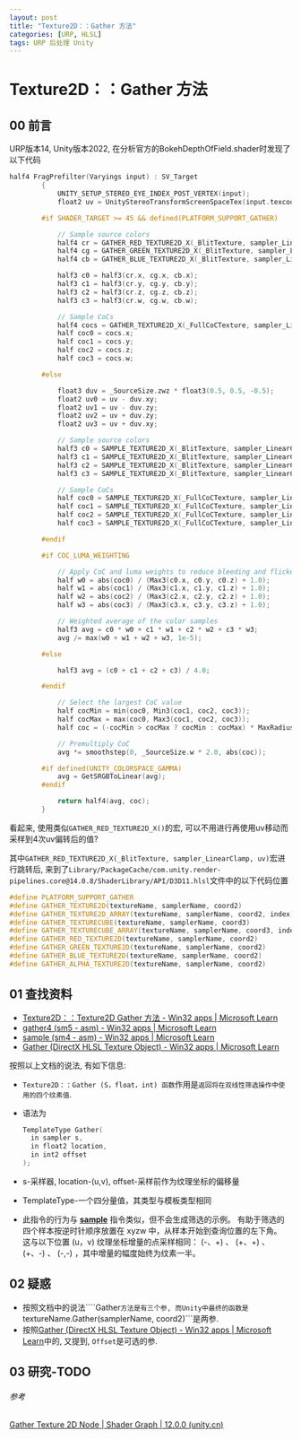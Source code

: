 ```yaml
---
layout: post
title: "Texture2D：：Gather 方法"
categories: [URP, HLSL]
tags: URP 后处理 Unity
---
```


# Texture2D：：Gather 方法

## 00 前言

URP版本14, Unity版本2022, 在分析官方的BokehDepthOfField.shader时发现了以下代码
```c++
half4 FragPrefilter(Varyings input) : SV_Target
        {
            UNITY_SETUP_STEREO_EYE_INDEX_POST_VERTEX(input);
            float2 uv = UnityStereoTransformScreenSpaceTex(input.texcoord);

        #if SHADER_TARGET >= 45 && defined(PLATFORM_SUPPORT_GATHER)

            // Sample source colors
            half4 cr = GATHER_RED_TEXTURE2D_X(_BlitTexture, sampler_LinearClamp, uv);//留意此处
            half4 cg = GATHER_GREEN_TEXTURE2D_X(_BlitTexture, sampler_LinearClamp, uv);//留意此处
            half4 cb = GATHER_BLUE_TEXTURE2D_X(_BlitTexture, sampler_LinearClamp, uv);//留意此处

            half3 c0 = half3(cr.x, cg.x, cb.x);
            half3 c1 = half3(cr.y, cg.y, cb.y);
            half3 c2 = half3(cr.z, cg.z, cb.z);
            half3 c3 = half3(cr.w, cg.w, cb.w);

            // Sample CoCs
            half4 cocs = GATHER_TEXTURE2D_X(_FullCoCTexture, sampler_LinearClamp, uv) * 2.0 - 1.0;//留意此处
            half coc0 = cocs.x;
            half coc1 = cocs.y;
            half coc2 = cocs.z;
            half coc3 = cocs.w;

        #else

            float3 duv = _SourceSize.zwz * float3(0.5, 0.5, -0.5);
            float2 uv0 = uv - duv.xy;
            float2 uv1 = uv - duv.zy;
            float2 uv2 = uv + duv.zy;
            float2 uv3 = uv + duv.xy;

            // Sample source colors
            half3 c0 = SAMPLE_TEXTURE2D_X(_BlitTexture, sampler_LinearClamp, uv0).xyz;
            half3 c1 = SAMPLE_TEXTURE2D_X(_BlitTexture, sampler_LinearClamp, uv1).xyz;
            half3 c2 = SAMPLE_TEXTURE2D_X(_BlitTexture, sampler_LinearClamp, uv2).xyz;
            half3 c3 = SAMPLE_TEXTURE2D_X(_BlitTexture, sampler_LinearClamp, uv3).xyz;

            // Sample CoCs
            half coc0 = SAMPLE_TEXTURE2D_X(_FullCoCTexture, sampler_LinearClamp, uv0).x * 2.0 - 1.0;
            half coc1 = SAMPLE_TEXTURE2D_X(_FullCoCTexture, sampler_LinearClamp, uv1).x * 2.0 - 1.0;
            half coc2 = SAMPLE_TEXTURE2D_X(_FullCoCTexture, sampler_LinearClamp, uv2).x * 2.0 - 1.0;
            half coc3 = SAMPLE_TEXTURE2D_X(_FullCoCTexture, sampler_LinearClamp, uv3).x * 2.0 - 1.0;

        #endif

        #if COC_LUMA_WEIGHTING

            // Apply CoC and luma weights to reduce bleeding and flickering
            half w0 = abs(coc0) / (Max3(c0.x, c0.y, c0.z) + 1.0);
            half w1 = abs(coc1) / (Max3(c1.x, c1.y, c1.z) + 1.0);
            half w2 = abs(coc2) / (Max3(c2.x, c2.y, c2.z) + 1.0);
            half w3 = abs(coc3) / (Max3(c3.x, c3.y, c3.z) + 1.0);

            // Weighted average of the color samples
            half3 avg = c0 * w0 + c1 * w1 + c2 * w2 + c3 * w3;
            avg /= max(w0 + w1 + w2 + w3, 1e-5);

        #else

            half3 avg = (c0 + c1 + c2 + c3) / 4.0;

        #endif

            // Select the largest CoC value
            half cocMin = min(coc0, Min3(coc1, coc2, coc3));
            half cocMax = max(coc0, Max3(coc1, coc2, coc3));
            half coc = (-cocMin > cocMax ? cocMin : cocMax) * MaxRadius;

            // Premultiply CoC
            avg *= smoothstep(0, _SourceSize.w * 2.0, abs(coc));

        #if defined(UNITY_COLORSPACE_GAMMA)
            avg = GetSRGBToLinear(avg);
        #endif

            return half4(avg, coc);
        }
```

看起来, 使用类似```GATHER_RED_TEXTURE2D_X()```的宏, 可以不用进行再使用uv移动而采样到4次uv偏转后的值?

其中```GATHER_RED_TEXTURE2D_X(_BlitTexture, sampler_LinearClamp, uv)```宏进行跳转后, 来到了```Library/PackageCache/com.unity.render-pipelines.core@14.0.8/ShaderLibrary/API/D3D11.hlsl```文件中的以下代码位置

```c++
#define PLATFORM_SUPPORT_GATHER
#define GATHER_TEXTURE2D(textureName, samplerName, coord2)                textureName.Gather(samplerName, coord2)
#define GATHER_TEXTURE2D_ARRAY(textureName, samplerName, coord2, index)   textureName.Gather(samplerName, float3(coord2, index))
#define GATHER_TEXTURECUBE(textureName, samplerName, coord3)              textureName.Gather(samplerName, coord3)
#define GATHER_TEXTURECUBE_ARRAY(textureName, samplerName, coord3, index) textureName.Gather(samplerName, float4(coord3, index))
#define GATHER_RED_TEXTURE2D(textureName, samplerName, coord2)            textureName.GatherRed(samplerName, coord2)
#define GATHER_GREEN_TEXTURE2D(textureName, samplerName, coord2)          textureName.GatherGreen(samplerName, coord2)
#define GATHER_BLUE_TEXTURE2D(textureName, samplerName, coord2)           textureName.GatherBlue(samplerName, coord2)
#define GATHER_ALPHA_TEXTURE2D(textureName, samplerName, coord2)          textureName.GatherAlpha(samplerName, coord2)
```



## 01 查找资料

- [Texture2D：：Texture2D Gather 方法 - Win32 apps \| Microsoft Learn](https://learn.microsoft.com/zh-cn/windows/win32/direct3dhlsl/texture2d-gather)
- [gather4 (sm5 - asm) - Win32 apps \| Microsoft Learn](https://learn.microsoft.com/zh-cn/windows/win32/direct3dhlsl/gather4--sm5---asm-)
- [sample (sm4 - asm) - Win32 apps \| Microsoft Learn](https://learn.microsoft.com/zh-cn/windows/win32/direct3dhlsl/sample--sm4---asm-)
- [Gather (DirectX HLSL Texture Object) - Win32 apps \| Microsoft Learn](https://learn.microsoft.com/en-us/windows/win32/direct3dhlsl/dx-graphics-hlsl-to-gather)

按照以上文档的说法, 有如下信息:

- ```Texture2D：：Gather (S，float，int) 函数```作用是```返回将在双线性筛选操作中使用的四个纹素值```.

- 语法为
  ```c++
  TemplateType Gather(
    in sampler s,
    in float2 location,
    in int2 offset
  );
  ```

  

- s-采样器, location-(u,v), offset-采样前作为纹理坐标的偏移量

- TemplateType-一个四分量值，其类型与模板类型相同

- 此指令的行为与 [**sample**](https://learn.microsoft.com/zh-cn/windows/win32/direct3dhlsl/sample--sm4---asm-) 指令类似，但不会生成筛选的示例。 有助于筛选的四个样本按逆时针顺序放置在 xyzw 中，从样本开始到查询位置的左下角。 这与以下位置 (u，v) 纹理坐标增量的点采样相同： (-、+) 、 (+、+) 、 (+、-) 、 (-,-) ，其中增量的幅度始终为纹素一半。

## 02 疑惑

- 按照文档中的说法````Gather```方法是有三个参, 而Unity中最终的函数是```textureName.Gather(samplerName, coord2)```是两参.
- 按照[Gather (DirectX HLSL Texture Object) - Win32 apps \| Microsoft Learn](https://learn.microsoft.com/en-us/windows/win32/direct3dhlsl/dx-graphics-hlsl-to-gather)中的, 又提到, ```Offset```是可选的参.

## 03 研究-TODO



###### 参考

[Gather Texture 2D Node \| Shader Graph | 12.0.0 (unity.cn)](https://docs.unity.cn/Packages/com.unity.shadergraph@12.0/manual/Gather-Texture-2D-Node.html)
